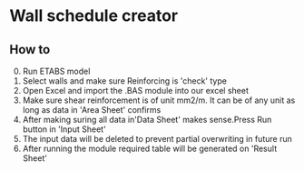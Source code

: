# Wall schedule creator

## How to
0. Run ETABS model
1. Select walls and make sure Reinforcing is 'check' type
2. Open Excel and import the .BAS module into our excel sheet
3. Make sure shear reinforcement is of unit mm2/m. It can be of any unit as long as data in 'Area Sheet' confirms
4. After making suring all data in'Data Sheet' makes sense.Press Run button in 'Input Sheet'
5. The input data will be deleted to prevent partial overwriting in future run
6. After running the module required table will be generated on 'Result Sheet'
